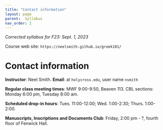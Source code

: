 ```yaml
---
title: "Contact information"
layout: page
parent:  Syllabus
nav_order: 1
---
```



*Corrected syllabus for F23: Sept. 1, 2023*



Course web site: `https://neelsmith.github.io/greek101/`

# Contact information

**Instructor**: Neel Smith.  **Email**: at `holycross.edu`, user name `nsmith`

**Regular class meeting times**:  MWF 9:00-9:50, Beaven 113.  CBL sections: Monday 6:00 pm, Tuesday 8:00 am. 

**Scheduled drop-in hours**:  Tues. 11:00-12:00;  Wed. 1:00-2:30; Thurs. 1:00-2:00.

**Manuscripts, Inscriptions and Documents Club**:  Friday, 2:00 pm - ?, fourth floor of Fenwick Hall.

